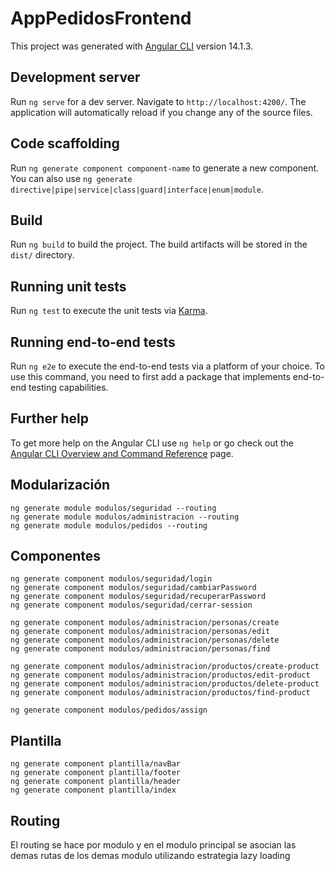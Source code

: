# AppPedidosFrontend

This project was generated with [Angular CLI](https://github.com/angular/angular-cli) version 14.1.3.

## Development server

Run `ng serve` for a dev server. Navigate to `http://localhost:4200/`. The application will automatically reload if you change any of the source files.

## Code scaffolding

Run `ng generate component component-name` to generate a new component. You can also use `ng generate directive|pipe|service|class|guard|interface|enum|module`.

## Build

Run `ng build` to build the project. The build artifacts will be stored in the `dist/` directory.

## Running unit tests

Run `ng test` to execute the unit tests via [Karma](https://karma-runner.github.io).

## Running end-to-end tests

Run `ng e2e` to execute the end-to-end tests via a platform of your choice. To use this command, you need to first add a package that implements end-to-end testing capabilities.

## Further help

To get more help on the Angular CLI use `ng help` or go check out the [Angular CLI Overview and Command Reference](https://angular.io/cli) page.

## Modularización

```
ng generate module modulos/seguridad --routing
ng generate module modulos/administracion --routing
ng generate module modulos/pedidos --routing
```

## Componentes

```
ng generate component modulos/seguridad/login
ng generate component modulos/seguridad/cambiarPassword
ng generate component modulos/seguridad/recuperarPassword
ng generate component modulos/seguridad/cerrar-session

ng generate component modulos/administracion/personas/create
ng generate component modulos/administracion/personas/edit
ng generate component modulos/administracion/personas/delete
ng generate component modulos/administracion/personas/find

ng generate component modulos/administracion/productos/create-product
ng generate component modulos/administracion/productos/edit-product
ng generate component modulos/administracion/productos/delete-product
ng generate component modulos/administracion/productos/find-product

ng generate component modulos/pedidos/assign
```

## Plantilla

```
ng generate component plantilla/navBar
ng generate component plantilla/footer
ng generate component plantilla/header
ng generate component plantilla/index
```

## Routing

El routing se hace por modulo y en el modulo principal se asocian las demas rutas de los demas modulo utilizando estrategia lazy loading